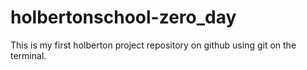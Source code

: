 ﻿# holbertonschool-zero_day
This is my first holberton project repository on github using git on the terminal.
